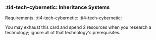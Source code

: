 ### :ti4-tech-cybernetic: **Inheritance Systems**

Requirements: :ti4-tech-cybernetic: :ti4-tech-cybernetic:

You may exhaust this card and spend 2 resources when you research a technology; ignore all of that technology's prerequisites.
